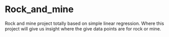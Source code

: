 # Rock_and_mine
Rock and mine project totally based on simple linear regression. Where this project will give us insight where the give data points are for rock or mine.
